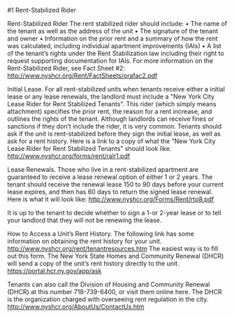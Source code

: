 #1 Rent-Stabilized Rider

Rent-Stabilized Rider
The rent stabilized rider should include:
•	The name of the tenant as well as the address of the unit
•	The signature of the tenant and owner 
•	Information on the prior rent and a summary of how the rent was calculated, including individual apartment improvements (IAIs)
•	A list of the tenant’s rights under the Rent Stabilization law including their right to request supporting documentation for IAIs.
For more information on the Rent-Stabilized Rider, see Fact Sheet #2: 
http://www.nyshcr.org/Rent/FactSheets/orafac2.pdf


Initial Lease. For all rent-stabilized units when tenants receive either a initial lease or any lease renewals, the landlord must include a "New York City Lease Rider for Rent Stabilized Tenants". This rider (which simply means attachment) specifies the prior rent, the reason for a rent increase, and outlines the rights of the tenant. Although landlords can receive fines or sanctions if they don’t include the rider, it is very common. Tenants should ask if the unit is rent-stabilized before they sign the initial lease, as well as ask for a rent history. Here is a link to a copy of what the "New York City Lease Rider for Rent Stabilized Tenants" should look like. 
http://www.nyshcr.org/forms/rent/ralr1.pdf

Lease Renewals. Those who live in a rent-stabilized apartment are guaranteed to receive a lease renewal option of either 1 or 2 years. The tenant should receive the renewal lease 150 to 90 days before your current lease expires, and then has 60 days to return the signed lease renewal. Here is what it will look like:
http://www.nyshcr.org/Forms/Rent/rtp8.pdf
 
It is up to the tenant to decide whether to sign a 1-or 2-year lease or to tell your landlord that they will not be renewing the lease.

How to Access a Unit’s Rent History. The following link has some information on obtaining the rent history for your unit. http://www.nyshcr.org/rent/tenantresources.htm The easiest way is to fill out this form. The New York State Homes and Community Renewal (DHCR) will send a copy of the unit’s rent history directly to the unit.  https://portal.hcr.ny.gov/app/ask

Tenants can also call the Division of Housing and Community Renewal (DHCR) at this number 718-739-6400, or visit them online here. The DHCR is the organization charged with overseeing rent regulation in the city.
http://www.nyshcr.org/AboutUs/ContactUs.htm